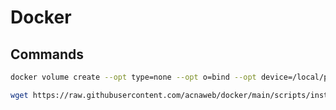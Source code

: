 # Docker

## Commands
 
```sh
docker volume create --opt type=none --opt o=bind --opt device=/local/path volume_name
```

```sh
wget https://raw.githubusercontent.com/acnaweb/docker/main/scripts/install_docker.sh
```